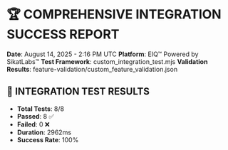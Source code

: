🏆 COMPREHENSIVE INTEGRATION SUCCESS REPORT
==========================================

**Date**: August 14, 2025 - 2:16 PM UTC
**Platform**: EIQ™ Powered by SikatLabs™
**Test Framework**: custom_integration_test.mjs
**Validation Results**: feature-validation/custom_feature_validation.json

## 🎯 INTEGRATION TEST RESULTS
- **Total Tests**: 8/8
- **Passed**: 8 ✅
- **Failed**: 0 ❌
- **Duration**: 2962ms
- **Success Rate**: 100%
